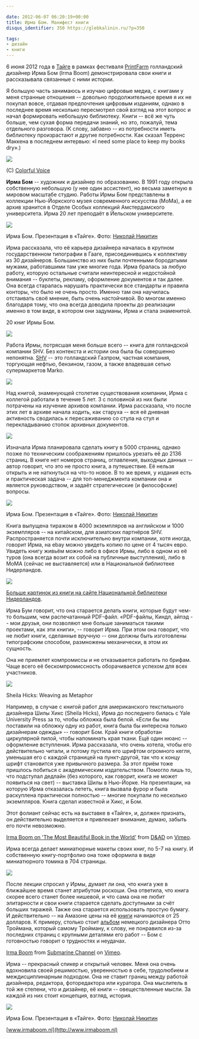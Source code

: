```yaml
---

date: 2012-06-07 06:20:19+00:00
title: Ирма Бом. Манифест книги
disqus_identifier: 350 https://glebkalinin.ru/?p=350

tags:
- дизайн
- книги
---
```


6 июня 2012 года в [Тайге](http://space-taiga.org) в рамках фестиваля [PrintFarm](http://printfarm.ru) голландский дизайнер Ирма Бом (Irma Boom) демонстрировала свои книги и рассказывала связанные с ними истории. 

Я большую часть занимаюсь и изучаю цифровые медиа, с книгами у меня странные отношения -- довольно продолжительное время я их не покупал вовсе, отдавая предпочтения цифровым изданиям, однако в последнее время несколько пересмотрел свой взгляд на этот вопрос и начал формировать небольшую библиотеку. Книги -- всё же чуть больше, чем сухая форма передачи знаний, но это, пожалуй, тема отдельного разговора. (К слову, забавно -- из потребности иметь библиотеку произрастают и другие потребности. Как сказал Терренс Маккена в последнем интервью: «I need some place to keep my books dry».)

![](https://raum7linodewp.s3.amazonaws.com/wp-content/uploads/2012/06/irma-500x333.jpg)



(C) [Colorful Voice](http://whynotsmile.com/project/cvoice.html)



**Ирма Бом** -- художник и дизайнер по образованию. В 1991 году открыла собственную небольшую (у нее один ассистент), но весьма заметную в мировом масштабе студию. Работы Ирмы Бом представлены в коллекции Нью-Йоркского музея со­временного искусства (MoMa), а ее архив хранится в Отделе Особых коллекций Амстердамского университета. Ирма 20 лет преподаёт в Йельском университете.

![](https://raum7linodewp.s3.amazonaws.com/wp-content/uploads/2012/06/11781_132300430240702_937273964_n-500x332.jpg)



Ирма Бом. Презентация в «Тайге». Фото: [Николай Никитин](https://www.facebook.com/profile.php?id=1610749484)



Ирма рассказала, что её карьера дизайнера началась в крупном государственном типографии в Гааге, присоединившись к коллективу из 30 дизайнеров. Большинство из них были почтенными бородатыми мужами, работавшими там уже многие года. Ирма бралась за любую работу, которую остальные считали неинтересной и недостойной внимания -- буклеты, рекламу, оформление документов и так далее. Она всегда старалась нарушать практически все стандарты и правила конторы, что было не очень просто. Именно там она научилась отстаивать своё мнение, быть очень настойчивой. Во многом именно благодаря тому, что она всегда доводила проекты до реализации именно в том виде, в котором они задуманы, Ирма и стала знаменитой.




20 книг Ирмы Бом.



![](https://raum7linodewp.s3.amazonaws.com/wp-content/uploads/2012/06/boom01.jpg)

Работа Ирмы, потрясшая меня больше всего -- книга для голландской компании SHV. Без контекста и истории она была бы совершенно непонятна. [SHV](http://www.referenceforbusiness.com/history2/94/SHV-Holdings-N-V.html) -- это голландский Газпром, частная компания, торгующая нефтью, бензином, газом, а также владевшая сетью супермаркетов Marko. 

![](https://raum7linodewp.s3.amazonaws.com/wp-content/uploads/2012/06/059shv12-groot-500x313.jpg)

Над книгой, знаменующей столетие существования компании, Ирма с коллегой работали в течение 5 лет. 3 с половиной из них были потрачены на изучение архивов компании. Ирма рассказала, что после этих лет в архиве начала ходить, как старуха -- вся её дневная активность сводилась к пересаживанию со стула на стул и перекладыванию стопок архивных документов. 

![](https://raum7linodewp.s3.amazonaws.com/wp-content/uploads/2012/06/059shv11-groot-500x299.jpg)

Изначала Ирма планировала сделать книгу в 5000 страниц, однако позже по техническим соображениям пришлось урезать её до 2136 страниц. В книге нет номеров страниц, оглавления, выходных данных -- автор говорит, что это не просто книга, а путешествие. Её нельзя открыть и не наткнуться на что-то новое. В то же время, у издания есть и практическая задача -- для топ-менеджмента компании она и является руководством, и задаёт стратегические (и философские) вопросы. 

![](https://raum7linodewp.s3.amazonaws.com/wp-content/uploads/2012/06/542096_132300376907374_594278627_n-500x332.jpg)



Ирма Бом. Презентация в «Тайге». Фото: [Николай Никитин](https://www.facebook.com/profile.php?id=1610749484)




Книга выпущена тиражом в 4000 экземпляров на английском и 1000 экземпляров -- на китайском, для азиатских партнёров SHV. Распространяется почти исключительно внутри компании, хотя иногда, говорит Ирма, на ebay можно увидеть копию по цене от 4 тысяч евро. Увидеть книгу живьём можно либо в офисе Ирмы, либо в одном из её туров (она всегда возит их собой на публичные выступления), либо в MoMA (сейчас не выставляется) или в Национальной библиотеке Нидерландов.

![](https://raum7linodewp.s3.amazonaws.com/wp-content/uploads/2012/06/059shv6-groot-500x304.jpg)

[Больше картинок из книги на сайте Национальной библиотеки Нидерландов](http://www.kb.nl/galerie/stijl/059shv-en.html).

Ирма Бум говорит, что она старается делать книги, которые будут чем-то большим, чем распечатанный PDF-файл. «PDF-файлы, Киндл, айпэд -- мои друзья, они позволяют мне больше заниматься такими проектами, как эти книги», -- говорит Ирма. При этом она говорит, что не любит книги, сделанные вручную -- они должны быть изготовлены типографским способом, размножены механически, в этом их сущность.

Она не приемлет компромиссы и не отказывается работать по брифам. Чаще всего её бескомпромиссность оборачивается успехом для всех участников.

![](https://raum7linodewp.s3.amazonaws.com/wp-content/uploads/2012/06/hicks.jpg)



Sheila Hicks: Weaving as Metaphor



Например, в случае с книгой работ для американского текстильного дизайнера Шилы Хикс (Sheila Hicks), Ирма до последнего билась с Yale University Press за то, чтобы обложка была белой. «Если бы мы поставили на обложку одну из работ, книга была бы интересна только дизайнерам одежды» -- говорит Бом. Край книги обработан циркулярной пилой, чтобы напоминать края ткани. Ещё один нюанс -- оформление вступления. Ирма рассказала, что очень хотела, чтобы его действительно читали, и потому пустила его шрифтом огромного кегля, уменьшая его с каждой страницей на пункт-другой, так что к концу шрифт становится уже привычного размера. За этот приём тоже пришлось побиться с академическим издательством. Помогло лишь то, что подступал дедлайн (без которого, как говорит, книга не может появиться на свет) -- выставка Шилы в Нью-Йорке. На презентации, на которую Ирма отказалась лететь, книга вызвала фурор и была раскуплена практически полностью -- многие покупали по несколько экземпляров. Книга сделал известной и Хикс, и Бом. 

Этот фолиант сейчас есть на выставке в «Тайге», и, должен признать, он действительно выделяется и привлекает внимание, думаю, забыть его почти невозможно. 



[Irma Boom on 'The Most Beautiful Book in the World'](http://vimeo.com/703587) from [D&AD](http://vimeo.com/dandad) on [Vimeo](http://vimeo.com).



Ирма всегда делает миниатюрные макеты своих книг, по 5-7 на книгу. И собственную книгу-портфолио она тоже оформила в виде миниатюрного томика в 704 страницы.


![](https://raum7linodewp.s3.amazonaws.com/wp-content/uploads/2012/06/Irma_Boom_Biography_in_Books_05.jpg)


После лекции спросил у Ирмы, думает ли она, что книга уже в ближайшее время станет атрибутом роскоши. Она ответила, что книга скорее всего станет более нишевой, и что сама она не любит элитарности и свои книги старается сделать доступными за счёт больших тиражей. Также она старается использовать простую бумагу. И действительно -- на Амазоне цены на её [книги](http://www.amazon.com/mn/search/?_encoding=UTF8&x=0&tag=glebkali-20&linkCode=ur2&y=0&camp=1789&creative=390957&field-keywords=irma%20boom&url=search-alias%3Daps&sprefix=cook%20with%20) начинаются от 25 долларов. К примеру, столько стоит [альбом](http://www.amazon.com/gp/product/9064503125/ref=as_li_ss_tl?ie=UTF8&tag=glebkali-20&linkCode=as2&camp=1789&creative=390957&creativeASIN=9064503125) немецкого дизайнера Отто Троймана, который самому Тройману, к слову, не понравился из-за последних страниц с крупными деталями его работ -- Бом с готовностью говорит о трудностях и неудачах.




[Irma Boom](http://vimeo.com/11869654) from [Submarine Channel](http://vimeo.com/submarinechannel) on [Vimeo](http://vimeo.com).



Ирма -- прекрасный спикер и открытый человек. Меня она очень вдохновила своей решимостью, уверенностью в себе, трудолюбием и междисциплинарным подходом. Она не ставит границ между работой дизайнера, редактора, фоторедактора или куратора. Она мыслитель в той же степени, что и дизайнер, её книги -- овеществленные мысли. За каждой из них стоит концепция, взгляд, история.

![](https://raum7linodewp.s3.amazonaws.com/wp-content/uploads/2012/06/547791_132300333574045_734144124_n-500x332.jpg)



Ирма Бом. Презентация в «Тайге». Фото: [Николай Никитин](https://www.facebook.com/profile.php?id=1610749484)




[www.irmaboom.nl](http://www.irmaboom.nl)
